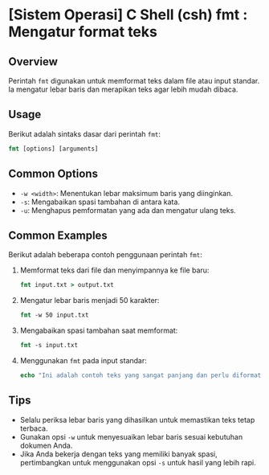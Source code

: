 # [Sistem Operasi] C Shell (csh) fmt <Penggunaan setara>: Mengatur format teks

## Overview
Perintah `fmt` digunakan untuk memformat teks dalam file atau input standar. Ia mengatur lebar baris dan merapikan teks agar lebih mudah dibaca.

## Usage
Berikut adalah sintaks dasar dari perintah `fmt`:

```csh
fmt [options] [arguments]
```

## Common Options
- `-w <width>`: Menentukan lebar maksimum baris yang diinginkan.
- `-s`: Mengabaikan spasi tambahan di antara kata.
- `-u`: Menghapus pemformatan yang ada dan mengatur ulang teks.

## Common Examples
Berikut adalah beberapa contoh penggunaan perintah `fmt`:

1. Memformat teks dari file dan menyimpannya ke file baru:
   ```csh
   fmt input.txt > output.txt
   ```

2. Mengatur lebar baris menjadi 50 karakter:
   ```csh
   fmt -w 50 input.txt
   ```

3. Mengabaikan spasi tambahan saat memformat:
   ```csh
   fmt -s input.txt
   ```

4. Menggunakan `fmt` pada input standar:
   ```csh
   echo "Ini adalah contoh teks yang sangat panjang dan perlu diformat." | fmt
   ```

## Tips
- Selalu periksa lebar baris yang dihasilkan untuk memastikan teks tetap terbaca.
- Gunakan opsi `-w` untuk menyesuaikan lebar baris sesuai kebutuhan dokumen Anda.
- Jika Anda bekerja dengan teks yang memiliki banyak spasi, pertimbangkan untuk menggunakan opsi `-s` untuk hasil yang lebih rapi.